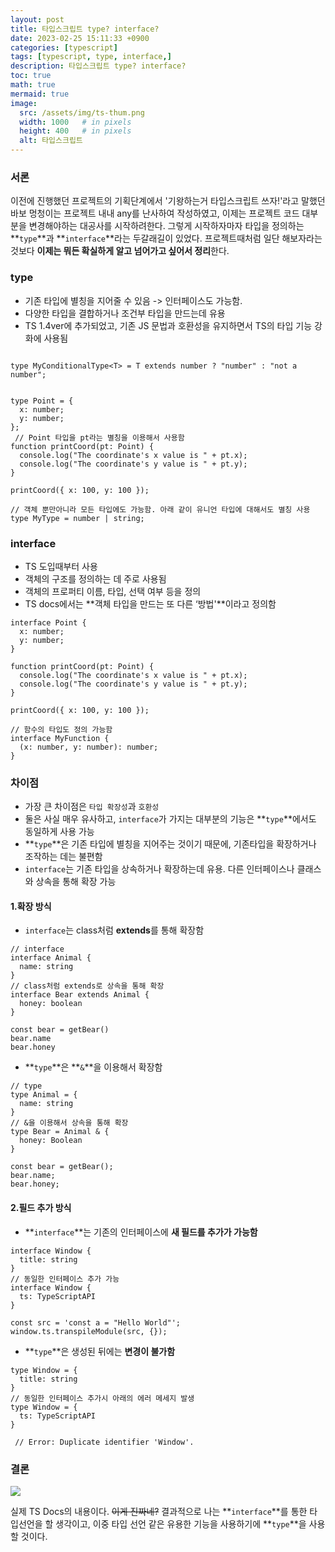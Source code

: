 ```yaml
---
layout: post
title: 타입스크립트 type? interface?
date: 2023-02-25 15:11:33 +0900
categories: [typescript]
tags: [typescript, type, interface,]
description: 타입스크립트 type? interface?
toc: true
math: true
mermaid: true
image:
  src: /assets/img/ts-thum.png
  width: 1000   # in pixels
  height: 400   # in pixels
  alt: 타입스크립트
---
```


### 서론
이전에 진행했던 프로젝트의 기획단계에서 '기왕하는거 타입스크립트 쓰자!'라고 말했던 바보 멍청이는 프로젝트 내내 any를 난사하여 작성하였고,
이제는 프로젝트 코드 대부분을 변경해야하는 대공사를 시작하려한다.
그렇게 시작하자마자 타입을 정의하는 **`type`**과 **`interface`**라는 두갈래길이 있었다. 
프로젝트때처럼 일단 해보자라는 것보다 **이제는 뭐든 확실하게 알고 넘어가고 싶어서 정리**한다.

### type

- 기존 타입에 별칭을 지어줄 수 있음 -> 인터페이스도 가능함.
- 다양한 타입을 결합하거나 조건부 타입을 만드는데 유용
- TS 1.4ver에 추가되었고, 기존 JS 문법과 호환성을 유지하면서 TS의 타입 기능 강화에 사용됨

```tsx

type MyConditionalType<T> = T extends number ? "number" : "not a number";


type Point = {
  x: number;
  y: number;
};
 // Point 타입을 pt라는 별칭을 이용해서 사용함
function printCoord(pt: Point) {
  console.log("The coordinate's x value is " + pt.x);
  console.log("The coordinate's y value is " + pt.y);
}
 
printCoord({ x: 100, y: 100 });

// 객체 뿐만아니라 모든 타입에도 가능함. 아래 같이 유니언 타입에 대해서도 별칭 사용
type MyType = number | string;

```

### interface
- TS 도입때부터 사용
- 객체의 구조를 정의하는 데 주로 사용됨
- 객체의 프로퍼티 이름, 타입, 선택 여부 등을 정의
- TS docs에서는 **객체 타입을 만드는 또 다른 ‘방법'**이라고 정의함

```tsx
interface Point {
  x: number;
  y: number;
}
 
function printCoord(pt: Point) {
  console.log("The coordinate's x value is " + pt.x);
  console.log("The coordinate's y value is " + pt.y);
}
 
printCoord({ x: 100, y: 100 });

// 함수의 타입도 정의 가능함
interface MyFunction {
  (x: number, y: number): number;
}

```

### 차이점
- 가장 큰 차이점은 `타입 확장성`과 `호환성`
- 둘은 사실 매우 유사하고, `interface`가 가지는 대부분의 기능은 **`type`**에서도 동일하게 사용 가능
- **`type`**은 기존 타입에 별칭을 지어주는 것이기 때문에, 기존타입을 확장하거나 조작하는 데는 불편함
- `interface`는 기존 타입을 상속하거나 확장하는데 유용. 다른 인터페이스나 클래스와 상속을 통해 확장 가능

#### 1.확장 방식
- `interface`는 class처럼 **extends**를 통해 확장함

```tsx
// interface
interface Animal {
  name: string
}
// class처럼 extends로 상속을 통해 확장
interface Bear extends Animal {
  honey: boolean
}

const bear = getBear()
bear.name
bear.honey
```

- **`type`**은 **`&`**을 이용해서 확장함

```tsx
// type
type Animal = {
  name: string
}
// &을 이용해서 상속을 통해 확장
type Bear = Animal & {
  honey: Boolean
}

const bear = getBear();
bear.name;
bear.honey;
```
#### 2.필드 추가 방식
- **`interface`**는 기존의 인터페이스에 **새 필드를 추가가 가능함**

```tsx
interface Window {
  title: string
}
// 동일한 인터페이스 추가 가능
interface Window {
  ts: TypeScriptAPI
}

const src = 'const a = "Hello World"';
window.ts.transpileModule(src, {});
```

- **`type`**은 생성된 뒤에는 **변경이 불가함**

```tsx
type Window = {
  title: string
}
// 동일한 인터페이스 추가시 아래의 에러 메세지 발생 
type Window = {
  ts: TypeScriptAPI
}

 // Error: Duplicate identifier 'Window'.
```

### 결론

![](https://velog.velcdn.com/images/chobae/post/086d1320-ca61-4961-b5da-27ae3bf11b49/image.png)

실제 TS Docs의 내용이다. ~~이게 진짜네?~~
결과적으로 나는 **`interface`**를 통한 타입선언을 할 생각이고, 이중 타입 선언 같은 유용한 기능을 사용하기에 **`type`**을 사용할 것이다.